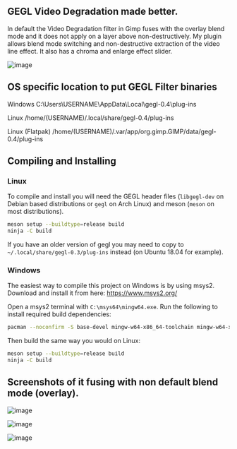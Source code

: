 ## GEGL Video Degradation made better.
In default the Video Degradation filter in Gimp fuses with the overlay blend mode and it does not apply on a layer above non-destructively.
My plugin allows blend mode switching and non-destructive extraction of the video line effect. It also has a chroma and enlarge effect slider.


![image](https://github.com/LinuxBeaver/Fork-of-gegl-video-degradation/assets/78667207/1797520d-c00a-48d9-aef3-111212506878)


## OS specific location to put GEGL Filter binaries 

Windows
C:\Users\USERNAME\AppData\Local\gegl-0.4\plug-ins
 
 Linux 
 /home/(USERNAME)/.local/share/gegl-0.4/plug-ins
 
 Linux (Flatpak)
 /home/(USERNAME)/.var/app/org.gimp.GIMP/data/gegl-0.4/plug-ins



## Compiling and Installing

### Linux

To compile and install you will need the GEGL header files (`libgegl-dev` on
Debian based distributions or `gegl` on Arch Linux) and meson (`meson` on
most distributions).

```bash
meson setup --buildtype=release build
ninja -C build

```

If you have an older version of gegl you may need to copy to `~/.local/share/gegl-0.3/plug-ins`
instead (on Ubuntu 18.04 for example).



### Windows

The easiest way to compile this project on Windows is by using msys2.  Download
and install it from here: https://www.msys2.org/

Open a msys2 terminal with `C:\msys64\mingw64.exe`.  Run the following to
install required build dependencies:

```bash
pacman --noconfirm -S base-devel mingw-w64-x86_64-toolchain mingw-w64-x86_64-meson mingw-w64-x86_64-gegl
```

Then build the same way you would on Linux:

```bash
meson setup --buildtype=release build
ninja -C build
```

## Screenshots of it fusing with non default blend mode (overlay).

![image](https://github.com/LinuxBeaver/Fork-of-gegl-video-degradation/assets/78667207/516c3a04-9de0-4e92-b43a-b3ccafbc9382)

![image](https://github.com/LinuxBeaver/Fork-of-gegl-video-degradation/assets/78667207/19307ebd-9afd-462c-a48f-e8979fb4ce98)

![image](https://github.com/LinuxBeaver/Fork-of-gegl-video-degradation/assets/78667207/9e0b7d35-5ab7-4a7e-bdfe-a2e048ae7280)





